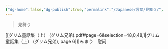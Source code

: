 ```yaml
---
{"dg-home":false,"dg-publish":true,"permalink":"/Japanese/言葉/見舞う/","dgPassFrontmatter":true}
---
```



> 見舞う

[[グリム童話集（上） (グリム兄弟).pdf#page=6&selection=48,0,48,1\|グリム童話集（上） (グリム兄弟), page 6]]|みまう　慰问